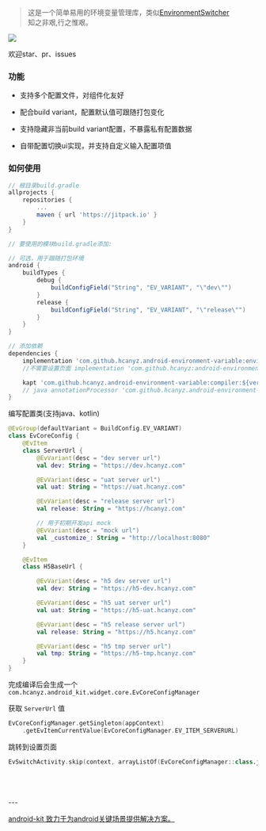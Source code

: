 > 这是一个简单易用的环境变量管理库，类似[EnvironmentSwitcher](https://github.com/CodeXiaoMai/EnvironmentSwitcher)  
> 知之非艰,行之惟艰。

[![](https://jitpack.io/v/hcanyz/android-environment-variable.svg)](https://jitpack.io/#hcanyz/android-environment-variable)

欢迎star、pr、issues

### 功能

- 支持多个配置文件，对组件化友好

- 配合build variant，配置默认值可跟随打包变化

- 支持隐藏非当前build variant配置，不暴露私有配置数据

- 自带配置切换ui实现，并支持自定义输入配置项值


### 如何使用

```groovy
// 根目录build.gradle
allprojects {
    repositories {
        ...
        maven { url 'https://jitpack.io' }
    }
}

// 要使用的模块build.gradle添加:

// 可选，用于跟随打包环境
android {
    buildTypes {
        debug {
            buildConfigField("String", "EV_VARIANT", "\"dev\"")
        }
        release {
            buildConfigField("String", "EV_VARIANT", "\"release\"")
        }
    }
}

// 添加依赖
dependencies {
    implementation 'com.github.hcanyz.android-environment-variable:environment-variable-setting:${version}'
    //不需要设置页面 implementation 'com.github.hcanyz:android-environment-variable:${version}'

    kapt 'com.github.hcanyz.android-environment-variable:compiler:${version}'
    // java annotationProcessor 'com.github.hcanyz.android-environment-variable:compiler:${version}'
}
```

编写配置类(支持java、kotlin)
```kotlin
@EvGroup(defaultVariant = BuildConfig.EV_VARIANT)
class EvCoreConfig {
    @EvItem
    class ServerUrl {
        @EvVariant(desc = "dev server url")
        val dev: String = "https://dev.hcanyz.com"

        @EvVariant(desc = "uat server url")
        val uat: String = "https://uat.hcanyz.com"

        @EvVariant(desc = "release server url")
        val release: String = "https://hcanyz.com"

        // 用于初期开发api mock
        @EvVariant(desc = "mock url")
        val _customize_: String = "http://localhost:8080"
    }

    @EvItem
    class H5BaseUrl {

        @EvVariant(desc = "h5 dev server url")
        val dev: String = "https://h5-dev.hcanyz.com"

        @EvVariant(desc = "h5 uat server url")
        val uat: String = "https://h5-uat.hcanyz.com"

        @EvVariant(desc = "h5 release server url")
        val release: String = "https://h5.hcanyz.com"

        @EvVariant(desc = "h5 tmp server url")
        val tmp: String = "https://h5-tmp.hcanyz.com"
    }
}
```

完成编译后会生成一个 ```com.hcanyz.android_kit.widget.core.EvCoreConfigManager```

获取 ```ServerUrl``` 值
```kotlin
EvCoreConfigManager.getSingleton(appContext)
    .getEvItemCurrentValue(EvCoreConfigManager.EV_ITEM_SERVERURL)
```

跳转到设置页面
```kotlin
EvSwitchActivity.skip(context, arrayListOf(EvCoreConfigManager::class.java))
```

<br/>
<br/>
<br/>
---

[android-kit 致力于为android关键场景提供解决方案。  ](https://github.com/zialone/android-kit)